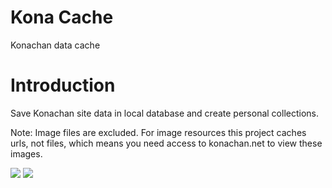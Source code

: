 # Kona Cache
Konachan data cache

# Introduction
Save Konachan site data in local database and create personal collections. 

Note: Image files are excluded. For image resources this project caches urls, not files, which means you need access to konachan.net to view these images.

![](./wwwroot/img/img0.png)
![](./wwwroot/img/img1.png)